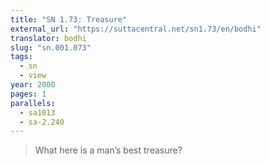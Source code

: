 ```yaml
---
title: "SN 1.73: Treasure"
external_url: "https://suttacentral.net/sn1.73/en/bodhi"
translator: bodhi
slug: "sn.001.073"
tags:
  - sn
  - view
year: 2000
pages: 1
parallels:
  - sa1013
  - sa-2.240
---
```


> What here is a man’s best treasure?
